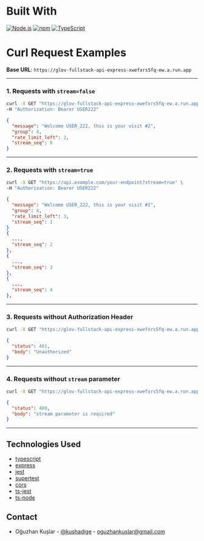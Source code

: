 
# Built With

[![Node.js][Node.js]][Node.js-url] 
[![npm][npm]][Npm-url]
[![TypeScript][TypeScript]][TypeScript-url]

# Curl Request Examples

**Base URL**: `https://glov-fullstack-api-express-xwefxrs5fq-ew.a.run.app`

---

### 1. Requests with `stream=false`

```sh
curl -X GET "https://glov-fullstack-api-express-xwefxrs5fq-ew.a.run.app?stream=false" \
-H "Authorization: Bearer USER222"
```

```json
{
  "message": "Welcome USER_222, this is your visit #2",
  "group": 4,
  "rate_limit_left": 2,
  "stream_seq": 0
}
```

---

### 2. Requests with `stream=true`

```sh
curl -X GET "https://api.example.com/your-endpoint?stream=true" \
-H "Authorization: Bearer USER222"
```


```json
{
  "message": "Welcome USER_222, this is your visit #1",
  "group": 4,
  "rate_limit_left": 3,
  "stream_seq": 1
}
{
  ...,
  "stream_seq": 2
},
{
  ...,
  "stream_seq": 3
},
{
  ...,
  "stream_seq": 4
},
```

---

### 3. Requests without Authorization Header

```sh
curl -X GET "https://glov-fullstack-api-express-xwefxrs5fq-ew.a.run.app?stream=false"
```

```json
{
  "status": 401,
  "body": "Unauthorized"
}
```

---

### 4. Requests without `stream` parameter

```sh
curl -X GET "https://glov-fullstack-api-express-xwefxrs5fq-ew.a.run.app"
```

```json
{
  "status": 400,
  "body": "stream parameter is required"
}
```

---

## Technologies Used

- [typescript](https://www.npmjs.com/package/typescript)
- [express](https://www.npmjs.com/package/express)
- [jest](https://www.npmjs.com/package/jest)
- [supertest](https://www.npmjs.com/package/supertest)
- [cors](https://www.npmjs.com/package/cors)
- [ts-jest](https://www.npmjs.com/package/ts-jest)
- [ts-node](https://www.npmjs.com/package/ts-node)

## Contact

- Oğuzhan Kuşlar - [@kushadige](https://github.com/kushadige) -
  oguzhankuslar@gmail.com


[Node.js]: https://img.shields.io/badge/Node.js-43853D?style=for-the-badge&logo=node.js&logoColor=white
[Node.js-url]: https://nodejs.org/
[Npm]: https://img.shields.io/badge/npm-CB3837?style=for-the-badge&logo=npm&logoColor=white
[Npm-url]: https://www.npmjs.com/
[TypeScript]: https://img.shields.io/badge/TypeScript-3178C6?style=for-the-badge&logo=typescript&logoColor=white
[TypeScript-url]: https://www.typescriptlang.org/
